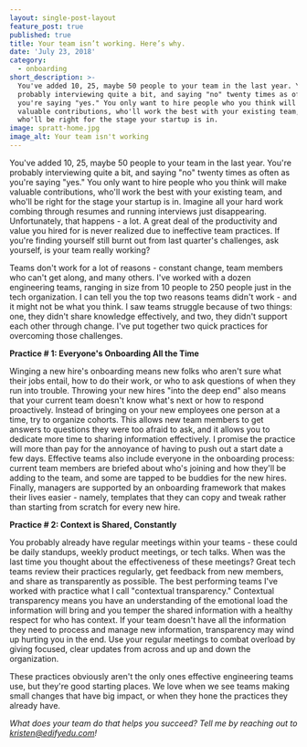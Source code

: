 ```yaml
---
layout: single-post-layout
feature_post: true
published: true
title: Your team isn’t working. Here’s why.
date: 'July 23, 2018'
category:
  - onboarding
short_description: >-
  You've added 10, 25, maybe 50 people to your team in the last year. You're
  probably interviewing quite a bit, and saying "no" twenty times as often as
  you're saying "yes." You only want to hire people who you think will make
  valuable contributions, who'll work the best with your existing team, and
  who'll be right for the stage your startup is in.
image: spratt-home.jpg
image_alt: Your team isn't working
---
```


You've added 10, 25, maybe 50 people to your team in the last year. You're probably interviewing quite a bit, and saying "no" twenty times as often as you're saying "yes." You only want to hire people who you think will make valuable contributions, who'll work the best with your existing team, and who'll be right for the stage your startup is in. Imagine all your hard work combing through resumes and running interviews just disappearing. Unfortunately, that happens - a lot. A great deal of the productivity and value you hired for is never realized due to ineffective team practices. If you're finding yourself still burnt out from last quarter's challenges, ask yourself, is your team really working? 

Teams don't work for a lot of reasons - constant change, team members who can't get along, and many others. I've worked with a dozen engineering teams, ranging in size from 10 people to 250 people just in the tech organization. I can tell you the top two reasons teams didn't work - and it might not be what you think. I saw teams struggle because of two things: one, they didn't share knowledge effectively, and two, they didn't support each other through change. I've put together two quick practices for overcoming those challenges.

**Practice # 1: Everyone's Onboarding All the Time**

Winging a new hire's onboarding means new folks who aren't sure what their jobs entail, how to do their work, or who to ask questions of when they run into trouble. Throwing your new hires "into the deep end" also means that your current team doesn't know what's next or how to respond proactively. Instead of bringing on your new employees one person at a time, try to organize cohorts. This allows new team members to get answers to questions they were too afraid to ask, and it allows you to dedicate more time to sharing information effectively. I promise the practice will more than pay for the annoyance of having to push out a start date a few days. Effective teams also include everyone in the onboarding process: current team members are briefed about who's joining and how they'll be adding to the team, and some are tapped to be buddies for the new hires. Finally, managers are supported by an onboarding framework that makes their lives easier - namely, templates that they can copy and tweak rather than starting from scratch for every new hire. 

**Practice # 2: Context is Shared, Constantly**

You probably already have regular meetings within your teams - these could be daily standups, weekly product meetings, or tech talks. When was the last time you thought about the effectiveness of these meetings? Great tech teams review their practices regularly, get feedback from new members, and share as transparently as possible. The best performing teams I've worked with practice what I call "contextual transparency." Contextual transparency means you have an understanding of the emotional load the information will bring and you temper the shared information with a healthy respect for who has context. If your team doesn't have all the information they need to process and manage new information, transparency may wind up hurting you in the end. Use your regular meetings to combat overload by giving focused, clear updates from across and up and down the organization.

These practices obviously aren't the only ones effective engineering teams use, but they're good starting places. We love when we see teams making small changes that have big impact, or when they hone the practices they already have. 

_What does your team do that helps you succeed? Tell me by reaching out to [kristen@edifyedu.com]()!_
